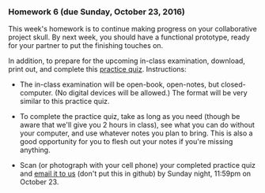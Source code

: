 ### Homework 6 (due Sunday, October 23, 2016)

This week's homework is to continue making progress on your collaborative project skull. By next week, you should have a functional prototype, ready for your partner to put the finishing touches on.

In addition, to prepare for the upcoming in-class examination, download, print out, and complete this [practice quiz](practice-quiz.pdf). Instructions:

- The in-class examination will be open-book, open-notes, but closed-computer. (No digital devices will be allowed.) The format will be very similar to this practice quiz.

- To complete the practice quiz, take as long as you need (though be aware that we'll give you 2 hours in class), see what you can do without your computer, and use whatever notes you plan to bring. This is also a good opportunity for you to flesh out your notes if you're missing anything.

- Scan (or photograph with your cell phone) your completed practice quiz and [email it to us](mailto:jzamfirescupereira@cca.edu,mshiloh@cca.edu) (don't put this in github) by Sunday night, 11:59pm on October 23.